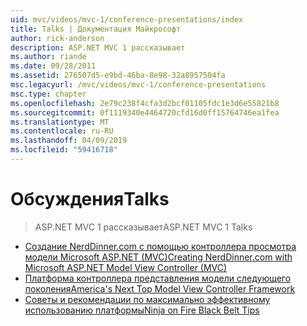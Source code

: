 ```yaml
---
uid: mvc/videos/mvc-1/conference-presentations/index
title: Talks | Документация Майкрософт
author: rick-anderson
description: ASP.NET MVC 1 рассказывает
ms.author: riande
ms.date: 09/28/2011
ms.assetid: 276507d5-e9bd-46ba-8e98-32a8957504fa
msc.legacyurl: /mvc/videos/mvc-1/conference-presentations
msc.type: chapter
ms.openlocfilehash: 2e79c238f4cfa3d2bcf01105fdc1e3d6e55821b8
ms.sourcegitcommit: 0f1119340e4464720cfd16d0ff15764746ea1fea
ms.translationtype: MT
ms.contentlocale: ru-RU
ms.lasthandoff: 04/09/2019
ms.locfileid: "59416718"
---
```

# <a name="talks"></a><span data-ttu-id="9f2e7-103">Обсуждения</span><span class="sxs-lookup"><span data-stu-id="9f2e7-103">Talks</span></span>

> <span data-ttu-id="9f2e7-104">ASP.NET MVC 1 рассказывает</span><span class="sxs-lookup"><span data-stu-id="9f2e7-104">ASP.NET MVC 1 Talks</span></span>


- [<span data-ttu-id="9f2e7-105">Создание NerdDinner.com с помощью контроллера просмотра модели Microsoft ASP.NET (MVC)</span><span class="sxs-lookup"><span data-stu-id="9f2e7-105">Creating NerdDinner.com with Microsoft ASP.NET Model View Controller (MVC)</span></span>](creating-nerddinnercom-with-microsoft-aspnet-model-view-controller-mvc.md)
- [<span data-ttu-id="9f2e7-106">Платформа контроллера представления модели следующего поколения</span><span class="sxs-lookup"><span data-stu-id="9f2e7-106">America's Next Top Model View Controller Framework</span></span>](americas-next-top-model-view-controller-framework.md)
- [<span data-ttu-id="9f2e7-107">Советы и рекомендации по максимально эффективному использованию платформы</span><span class="sxs-lookup"><span data-stu-id="9f2e7-107">Ninja on Fire Black Belt Tips</span></span>](ninja-on-fire-black-belt-tips.md)
